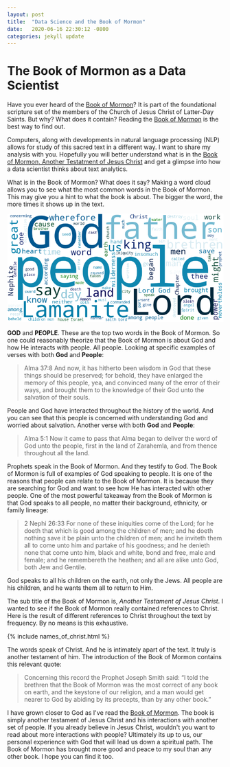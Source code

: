 ```yaml
---
layout: post
title:  "Data Science and the Book of Mormon"
date:   2020-06-16 22:30:12 -0800
categories: jekyll update
---
```

# The Book of Mormon as a Data Scientist
Have you ever heard of the [Book of Mormon][bom-info]? It is part of the foundational scripture set of the members of the Church of Jesus Christ of Latter-Day Saints.  But why?  What does it contain? Reading the [Book of Mormon][bom-read] is the best way to find out.  

Computers, along with developments in natural language processing (NLP) allows for study of this sacred text in a different way. I want to share my analysis with you.  Hopefully you will better understand what is in the [Book of Mormon, Another Testatment of Jesus Christ][bom-info] and get a glimpse into how a data scientist thinks about text analytics.

What is in the Book of Mormon?  What does it say? Making a word cloud allows you to see what the most common words in the Book of Mormon.  This may give you a hint to what the book is about.  The bigger the word, the more times it shows up in the text.

![BOM_WC](/assets/BOM_WC.png)

**GOD** and **PEOPLE**. These are the top two words in the Book of Mormon.  So one could reasonably theorize that the Book of Mormon is about God and how He interacts with people.  All people.  Looking at specific examples of verses with both **God** and **People**:

> Alma 37:8 And now, it has hitherto been wisdom in God that these things should be preserved; for behold, they have enlarged the memory of this people, yea, and convinced many of the error of their ways, and brought them to the knowledge of their God unto the salvation of their souls.

People and God have interacted throughout the history of the world. And you can see that this people is concerned with understanding God and worried about salvation.  Another verse with both **God** and **People**:

> Alma 5:1 Now it came to pass that Alma began to deliver the word of God unto the people, first in the land of Zarahemla, and from thence throughout all the land.

Prophets speak in the Book of Mormon. And they testify to God.  The Book of Mormon is full of examples of God speaking to people.  It is one of the reasons that people can relate to the Book of Mormon.  It is because they are searching for God and want to see how He has interacted with other people. One of the most powerful takeaway from the Book of Mormon is that God speaks to all people, no matter their background, ethnicity, or family lineage:

> 2 Nephi 26:33 For none of these iniquities come of the Lord; for he doeth that which is good among the children of men; and he doeth nothing save it be plain unto the children of men; and he inviteth them all to come unto him and partake of his goodness; and he denieth none that come unto him, black and white, bond and free, male and female; and he remembereth the heathen; and all are alike unto God, both Jew and Gentile.

God speaks to all his children on the earth, not only the Jews. All people are his children, and he wants them all to return to Him.

The sub title of the Book of Mormon is, *Another Testament of Jesus Christ*. I wanted to see if the Book of Mormon really contained references to Christ. Here is the result of different references to Christ throughout the text by frequency.  By no means is this exhaustive.

{% include names_of_christ.html %}

The words speak of Christ.  And he is intimately apart of the text. It truly is another testament of him. The introduction of the Book of Mormon contains this relevant quote:

> Concerning this record the Prophet Joseph Smith said: “I told the brethren that the Book of Mormon was the most correct of any book on earth, and the keystone of our religion, and a man would get nearer to God by abiding by its precepts, than by any other book.”

I have grown closer to God as I've read the [Book of Mormon][bom-read]. The book is simply another testament of Jesus Christ and his interactions with another set of people.  If you already believe in Jesus Christ, wouldn't you want to read about more interactions with people? Ultimately its up to us, our personal experience with God that will lead us down a spiritual path. The Book of Mormon has brought more good and peace to my soul than any other book. I hope you can find it too.

[bom-info]: https://www.comeuntochrist.org/beliefs/book-of-mormon
[bom-read]: https://www.churchofjesuschrist.org/study/scriptures/bofm?lang=eng
